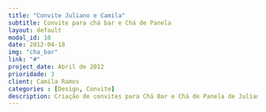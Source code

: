 ```yaml
---
title: "Convite Juliano e Camila"
subtitle: Convite para chá bar e Chá de Panela
layout: default
modal_id: 10
date: 2012-04-18
img: "cha_bar"
link: "#"
project_date: Abril de 2012
prioridade: 3
client: Camila Ramos
categories : [Design, Convite]
description: Criação de convites para Chá Bar e Chá de Panela de Juliano e Camila
---
```

